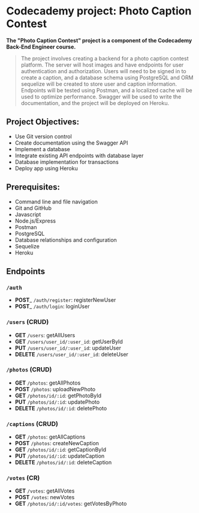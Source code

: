 # Codecademy project: Photo Caption Contest

**The "Photo Caption Contest" project is a component of the Codecademy Back-End Engineer course.**

>The project involves creating a backend for a photo caption contest platform. The server will host images and have endpoints for user authentication and authorization. Users will need to be signed in to create a caption, and a database schema using PostgreSQL and ORM sequelize will be created to store user and caption information. Endpoints will be tested using Postman, and a localized cache will be used to optimize performance. Swagger will be used to write the documentation, and the project will be deployed on Heroku.

## Project Objectives:
- Use Git version control
- Create documentation using the Swagger API
- Implement a database
- Integrate existing API endpoints with database layer
- Database implementation for transactions
- Deploy app using Heroku

## Prerequisites:
- Command line and file navigation
- Git and GitHub
- Javascript
- Node.js/Express
- Postman
- PostgreSQL
- Database relationships and configuration
- Sequelize
- Heroku

## Endpoints

### `/auth` 
- __POST___ `/auth/register`: registerNewUser
- __POST___ `/auth/login`: loginUser

### `/users` (CRUD)

- __GET__ `/users`: getAllUsers
- __GET__ `/users/user_id/:user_id`: getUserById
- __PUT__ `/users/user_id/:user_id`: updateUser
- __DELETE__ `/users/user_id/:user_id`: deleteUser

### `/photos` (CRUD)

- __GET__ `/photos`: getAllPhotos
- __POST__ `/photos`: uploadNewPhoto
- __GET__ `/photos/id/:id`: getPhotoById
- __PUT__ `/photos/id/:id`: updatePhoto
- __DELETE__ `/photos/id/:id`: deletePhoto

### `/captions` (CRUD)

- __GET__ `/photos`: getAllCaptions
- __POST__ `/photos`: createNewCaption
- __GET__ `/photos/id/:id`: getCaptionById
- __PUT__ `/photos/id/:id`: updateCaption
- __DELETE__ `/photos/id/:id`: deleteCaption

### `/votes` (CR)

- __GET__ `/votes`: getAllVotes
- __POST__ `/votes`: newVotes
- __GET__ `/photos/id/:id/votes`: getVotesByPhoto
